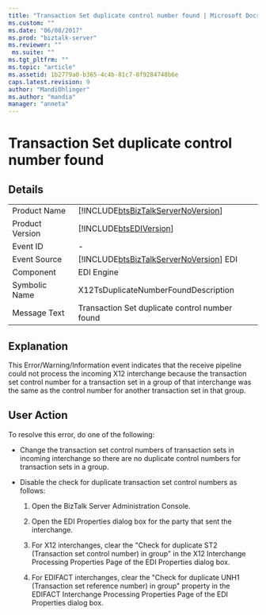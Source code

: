 ```yaml
---
title: "Transaction Set duplicate control number found | Microsoft Docs"
ms.custom: ""
ms.date: "06/08/2017"
ms.prod: "biztalk-server"
ms.reviewer: ""
 ms.suite: ""
ms.tgt_pltfrm: ""
ms.topic: "article"
ms.assetid: 1b2779a0-b365-4c4b-81c7-8f9284748b6e
caps.latest.revision: 9
author: "MandiOhlinger"
ms.author: "mandia"
manager: "anneta"
---
```

# Transaction Set duplicate control number found
## Details  
  
|||  
|-|-|  
|Product Name|[!INCLUDE[btsBizTalkServerNoVersion](../includes/btsbiztalkservernoversion-md.md)]|  
|Product Version|[!INCLUDE[btsEDIVersion](../includes/btsediversion-md.md)]|  
|Event ID|-|  
|Event Source|[!INCLUDE[btsBizTalkServerNoVersion](../includes/btsbiztalkservernoversion-md.md)] EDI|  
|Component|EDI Engine|  
|Symbolic Name|X12TsDuplicateNumberFoundDescription|  
|Message Text|Transaction Set duplicate control number found|  
  
## Explanation  
 This Error/Warning/Information event indicates that the receive pipeline could not process the incoming X12 interchange because the transaction set control number for a transaction set in a group of that interchange was the same as the control number for another transaction set in that group.  
  
## User Action  
 To resolve this error, do one of the following:  
  
-   Change the transaction set control numbers of transaction sets in incoming interchange so there are no duplicate control numbers for transaction sets in a group.  
  
-   Disable the check for duplicate transaction set control numbers as follows:  
  
    1.  Open the BizTalk Server Administration Console.  
  
    2.  Open the EDI Properties dialog box for the party that sent the interchange.  
  
    3.  For X12 interchanges, clear the "Check for duplicate ST2 (Transaction set control number) in group" in the X12 Interchange Processing Properties Page of the EDI Properties dialog box.  
  
    4.  For EDIFACT interchanges, clear the "Check for duplicate UNH1 (Transaction set reference number) in group" property in the EDIFACT Interchange Processing Properties Page of the EDI Properties dialog box.